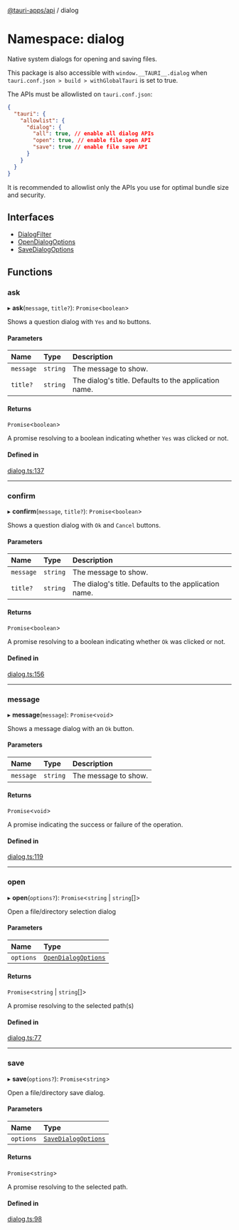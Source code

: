 [@tauri-apps/api](../index.md) / dialog

# Namespace: dialog

Native system dialogs for opening and saving files.

This package is also accessible with `window.__TAURI__.dialog` when `tauri.conf.json > build > withGlobalTauri` is set to true.

The APIs must be allowlisted on `tauri.conf.json`:
```json
{
  "tauri": {
    "allowlist": {
      "dialog": {
        "all": true, // enable all dialog APIs
        "open": true, // enable file open API
        "save": true // enable file save API
      }
    }
  }
}
```
It is recommended to allowlist only the APIs you use for optimal bundle size and security.

## Interfaces

- [DialogFilter](../interfaces/dialog.DialogFilter.md)
- [OpenDialogOptions](../interfaces/dialog.OpenDialogOptions.md)
- [SaveDialogOptions](../interfaces/dialog.SaveDialogOptions.md)

## Functions

### ask

▸ **ask**(`message`, `title?`): `Promise`<`boolean`\>

Shows a question dialog with `Yes` and `No` buttons.

#### Parameters

| Name | Type | Description |
| :------ | :------ | :------ |
| `message` | `string` | The message to show. |
| `title?` | `string` | The dialog's title. Defaults to the application name. |

#### Returns

`Promise`<`boolean`\>

A promise resolving to a boolean indicating whether `Yes` was clicked or not.

#### Defined in

[dialog.ts:137](https://github.com/tauri-apps/tauri/blob/72b78f39/tooling/api/src/dialog.ts#L137)

___

### confirm

▸ **confirm**(`message`, `title?`): `Promise`<`boolean`\>

Shows a question dialog with `Ok` and `Cancel` buttons.

#### Parameters

| Name | Type | Description |
| :------ | :------ | :------ |
| `message` | `string` | The message to show. |
| `title?` | `string` | The dialog's title. Defaults to the application name. |

#### Returns

`Promise`<`boolean`\>

A promise resolving to a boolean indicating whether `Ok` was clicked or not.

#### Defined in

[dialog.ts:156](https://github.com/tauri-apps/tauri/blob/72b78f39/tooling/api/src/dialog.ts#L156)

___

### message

▸ **message**(`message`): `Promise`<`void`\>

Shows a message dialog with an `Ok` button.

#### Parameters

| Name | Type | Description |
| :------ | :------ | :------ |
| `message` | `string` | The message to show. |

#### Returns

`Promise`<`void`\>

A promise indicating the success or failure of the operation.

#### Defined in

[dialog.ts:119](https://github.com/tauri-apps/tauri/blob/72b78f39/tooling/api/src/dialog.ts#L119)

___

### open

▸ **open**(`options?`): `Promise`<`string` \| `string`[]\>

Open a file/directory selection dialog

#### Parameters

| Name | Type |
| :------ | :------ |
| `options` | [`OpenDialogOptions`](../interfaces/dialog.OpenDialogOptions.md) |

#### Returns

`Promise`<`string` \| `string`[]\>

A promise resolving to the selected path(s)

#### Defined in

[dialog.ts:77](https://github.com/tauri-apps/tauri/blob/72b78f39/tooling/api/src/dialog.ts#L77)

___

### save

▸ **save**(`options?`): `Promise`<`string`\>

Open a file/directory save dialog.

#### Parameters

| Name | Type |
| :------ | :------ |
| `options` | [`SaveDialogOptions`](../interfaces/dialog.SaveDialogOptions.md) |

#### Returns

`Promise`<`string`\>

A promise resolving to the selected path.

#### Defined in

[dialog.ts:98](https://github.com/tauri-apps/tauri/blob/72b78f39/tooling/api/src/dialog.ts#L98)
